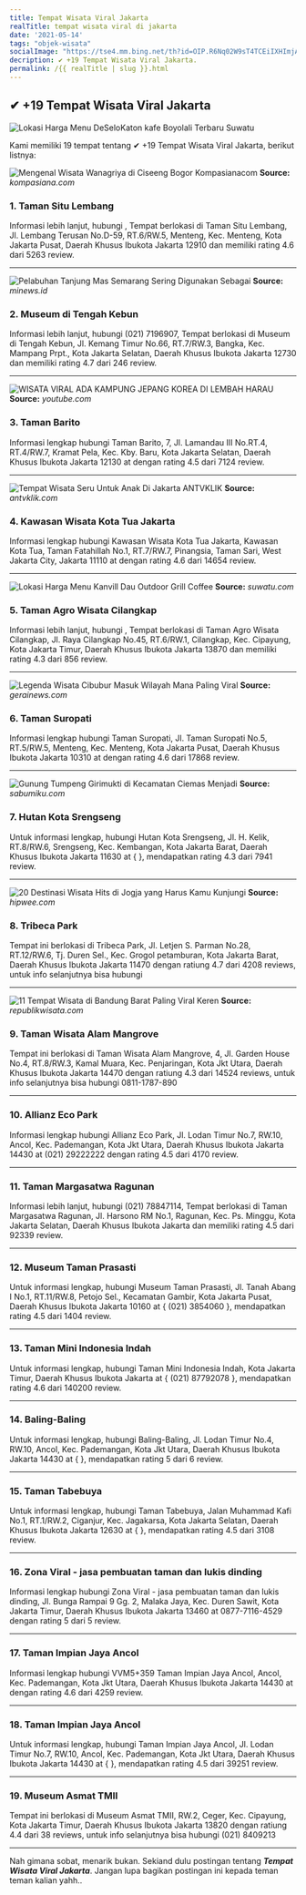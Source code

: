 ```yaml
---
title: Tempat Wisata Viral Jakarta
realTitle: tempat wisata viral di jakarta
date: '2021-05-14'
tags: "objek-wisata"
socialImage: "https://tse4.mm.bing.net/th?id=OIP.R6Nq02W9sT4TCEiIXHImjAAAAA&amp;pid=15.1"
decription: ✔ +19 Tempat Wisata Viral Jakarta.
permalink: /{{ realTitle | slug }}.html
---
```


## ✔ +19 Tempat Wisata Viral Jakarta

![Lokasi  Harga Menu DeSeloKaton kafe Boyolali Terbaru  Suwatu](https://suwatu.com/gambar/DeSeloKaton-kafe-Boyolali.jpg)



Kami memiliki 19 tempat tentang ✔ +19 Tempat Wisata Viral Jakarta, berikut listnya:



![Mengenal Wisata Wanagriya di Ciseeng Bogor  Kompasianacom](https://tse1.mm.bing.net/th?id=OIP.U9oLsf9uLqT3TenA1WjVuQHaEK&amp;pid=15.1)
**Source:** _kompasiana.com_


### 1. Taman Situ Lembang



Informasi lebih lanjut, hubungi , Tempat berlokasi di Taman Situ Lembang, Jl. Lembang Terusan No.D-59, RT.6/RW.5, Menteng, Kec. Menteng, Kota Jakarta Pusat, Daerah Khusus Ibukota Jakarta 12910 dan memiliki rating 4.6 dari 5263 review.

---


![Pelabuhan Tanjung Mas Semarang Sering Digunakan Sebagai ](https://tse4.mm.bing.net/th?id=OIP.DtUZxgqVlShbak-l9tI6tQHaHI&amp;pid=15.1)
**Source:** _minews.id_


### 2. Museum di Tengah Kebun



Informasi lebih lanjut, hubungi (021) 7196907, Tempat berlokasi di Museum di Tengah Kebun, Jl. Kemang Timur No.66, RT.7/RW.3, Bangka, Kec. Mampang Prpt., Kota Jakarta Selatan, Daerah Khusus Ibukota Jakarta 12730 dan memiliki rating 4.7 dari 246 review.

---


![WISATA VIRAL ADA KAMPUNG JEPANG KOREA DI LEMBAH HARAU ](https://tse1.mm.bing.net/th?id=OIP.NsR-mzzLDmzsos3phHOxhgHaEK&amp;pid=15.1)
**Source:** _youtube.com_


### 3. Taman Barito



Informasi lengkap hubungi Taman Barito, 7, Jl. Lamandau III No.RT.4, RT.4/RW.7, Kramat Pela, Kec. Kby. Baru, Kota Jakarta Selatan, Daerah Khusus Ibukota Jakarta 12130 at  dengan rating 4.5 dari 7124 review.

---


![Tempat Wisata Seru Untuk Anak Di Jakarta  ANTVKLIK](https://tse2.mm.bing.net/th?id=OIP.TRWnAChRNtZf7QnfGpzGkQHaEK&amp;pid=15.1)
**Source:** _antvklik.com_


### 4. Kawasan Wisata Kota Tua Jakarta



Informasi lengkap hubungi Kawasan Wisata Kota Tua Jakarta, Kawasan Kota Tua, Taman Fatahillah No.1, RT.7/RW.7, Pinangsia, Taman Sari, West Jakarta City, Jakarta 11110 at  dengan rating 4.6 dari 14654 review.

---


![Lokasi  Harga Menu Kanvill Dau Outdoor Grill  Coffee ](https://tse3.mm.bing.net/th?id=OIP.41Cg2IR67fTDxNRlE4cxrAHaFj&amp;pid=15.1)
**Source:** _suwatu.com_


### 5. Taman Agro Wisata Cilangkap



Informasi lebih lanjut, hubungi , Tempat berlokasi di Taman Agro Wisata Cilangkap, Jl. Raya Cilangkap No.45, RT.6/RW.1, Cilangkap, Kec. Cipayung, Kota Jakarta Timur, Daerah Khusus Ibukota Jakarta 13870 dan memiliki rating 4.3 dari 856 review.

---


![Legenda Wisata Cibubur Masuk Wilayah Mana Paling Viral ](https://tse1.mm.bing.net/th?id=OIP._wkjI0Z22rgh8WIcsuUa-QHaEK&amp;pid=15.1)
**Source:** _gerainews.com_


### 6. Taman Suropati



Informasi lengkap hubungi Taman Suropati, Jl. Taman Suropati No.5, RT.5/RW.5, Menteng, Kec. Menteng, Kota Jakarta Pusat, Daerah Khusus Ibukota Jakarta 10310 at  dengan rating 4.6 dari 17868 review.

---


![Gunung Tumpeng Girimukti di Kecamatan Ciemas Menjadi ](https://tse1.mm.bing.net/th?id=OIP.V1CFkryV_xu3T1-prj-5rwHaFj&amp;pid=15.1)
**Source:** _sabumiku.com_


### 7. Hutan Kota Srengseng



Untuk informasi lengkap, hubungi Hutan Kota Srengseng, Jl. H. Kelik, RT.8/RW.6, Srengseng, Kec. Kembangan, Kota Jakarta Barat, Daerah Khusus Ibukota Jakarta 11630 at {  }, mendapatkan rating 4.3 dari 7941 review.

---


![20 Destinasi Wisata Hits di Jogja yang Harus Kamu Kunjungi ](https://tse4.mm.bing.net/th?id=OIP.TUGHqW4g1TT4AQh8kQWdKwHaEK&amp;pid=15.1)
**Source:** _hipwee.com_


### 8. Tribeca Park



Tempat ini berlokasi di Tribeca Park, Jl. Letjen S. Parman No.28, RT.12/RW.6, Tj. Duren Sel., Kec. Grogol petamburan, Kota Jakarta Barat, Daerah Khusus Ibukota Jakarta 11470 dengan ratiung 4.7 dari 4208 reviews, untuk info selanjutnya bisa hubungi 

---


![11 Tempat Wisata di Bandung Barat Paling Viral  Keren](https://tse1.mm.bing.net/th?id=OIP.tgC2-v8h8396S4DQv8IdggHaEd&amp;pid=15.1)
**Source:** _republikwisata.com_


### 9. Taman Wisata Alam Mangrove



Tempat ini berlokasi di Taman Wisata Alam Mangrove, 4, Jl. Garden House No.4, RT.8/RW.3, Kamal Muara, Kec. Penjaringan, Kota Jkt Utara, Daerah Khusus Ibukota Jakarta 14470 dengan ratiung 4.3 dari 14524 reviews, untuk info selanjutnya bisa hubungi 0811-1787-890

---


### 10. Allianz Eco Park



Informasi lengkap hubungi Allianz Eco Park, Jl. Lodan Timur No.7, RW.10, Ancol, Kec. Pademangan, Kota Jkt Utara, Daerah Khusus Ibukota Jakarta 14430 at (021) 29222222 dengan rating 4.5 dari 4170 review.

---


### 11. Taman Margasatwa Ragunan



Informasi lebih lanjut, hubungi (021) 78847114, Tempat berlokasi di Taman Margasatwa Ragunan, Jl. Harsono RM No.1, Ragunan, Kec. Ps. Minggu, Kota Jakarta Selatan, Daerah Khusus Ibukota Jakarta dan memiliki rating 4.5 dari 92339 review.

---


### 12. Museum Taman Prasasti



Untuk informasi lengkap, hubungi Museum Taman Prasasti, Jl. Tanah Abang I No.1, RT.11/RW.8, Petojo Sel., Kecamatan Gambir, Kota Jakarta Pusat, Daerah Khusus Ibukota Jakarta 10160 at { (021) 3854060 }, mendapatkan rating 4.5 dari 1404 review.

---


### 13. Taman Mini Indonesia Indah



Untuk informasi lengkap, hubungi Taman Mini Indonesia Indah, Kota Jakarta Timur, Daerah Khusus Ibukota Jakarta at { (021) 87792078 }, mendapatkan rating 4.6 dari 140200 review.

---


### 14. Baling-Baling



Untuk informasi lengkap, hubungi Baling-Baling, Jl. Lodan Timur No.4, RW.10, Ancol, Kec. Pademangan, Kota Jkt Utara, Daerah Khusus Ibukota Jakarta 14430 at {  }, mendapatkan rating 5 dari 6 review.

---


### 15. Taman Tabebuya



Untuk informasi lengkap, hubungi Taman Tabebuya, Jalan Muhammad Kafi No.1, RT.1/RW.2, Ciganjur, Kec. Jagakarsa, Kota Jakarta Selatan, Daerah Khusus Ibukota Jakarta 12630 at {  }, mendapatkan rating 4.5 dari 3108 review.

---


### 16. Zona Viral - jasa pembuatan taman dan lukis dinding



Informasi lengkap hubungi Zona Viral - jasa pembuatan taman dan lukis dinding, Jl. Bunga Rampai 9 Gg. 2, Malaka Jaya, Kec. Duren Sawit, Kota Jakarta Timur, Daerah Khusus Ibukota Jakarta 13460 at 0877-7116-4529 dengan rating 5 dari 5 review.

---


### 17. Taman Impian Jaya Ancol



Informasi lengkap hubungi VVM5+359 Taman Impian Jaya Ancol, Ancol, Kec. Pademangan, Kota Jkt Utara, Daerah Khusus Ibukota Jakarta 14430 at  dengan rating 4.6 dari 4259 review.

---


### 18. Taman Impian Jaya Ancol



Untuk informasi lengkap, hubungi Taman Impian Jaya Ancol, Jl. Lodan Timur No.7, RW.10, Ancol, Kec. Pademangan, Kota Jkt Utara, Daerah Khusus Ibukota Jakarta 14430 at {  }, mendapatkan rating 4.5 dari 39251 review.

---


### 19. Museum Asmat TMII



Tempat ini berlokasi di Museum Asmat TMII, RW.2, Ceger, Kec. Cipayung, Kota Jakarta Timur, Daerah Khusus Ibukota Jakarta 13820 dengan ratiung 4.4 dari 38 reviews, untuk info selanjutnya bisa hubungi (021) 8409213

---









Nah gimana sobat, menarik bukan. Sekiand dulu postingan tentang ***Tempat Wisata Viral Jakarta***. Jangan lupa bagikan postingan ini kepada teman teman kalian yahh..
